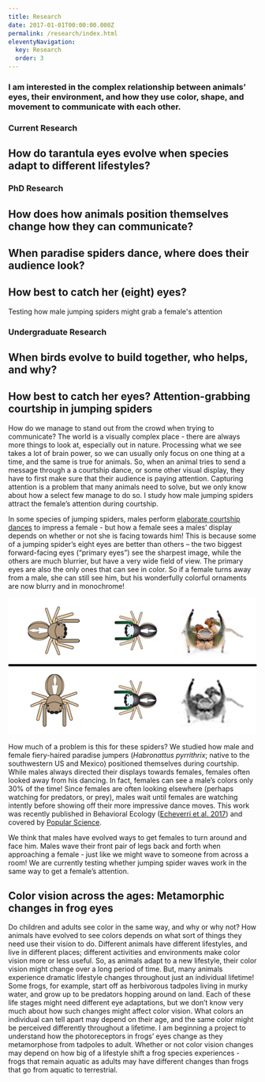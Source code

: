 ```yaml
---
title: Research
date: 2017-01-01T00:00:00.000Z
permalink: /research/index.html
eleventyNavigation:
  key: Research
  order: 3
---
```

### I am interested in the complex relationship between animals’ eyes, their environment, and how they use color, shape, and movement to communicate with each other.

### Current Research

## How do tarantula eyes evolve when species adapt to different lifestyles?

### PhD Research

## How does how animals position themselves change how they can communicate?

## When paradise spiders dance, where does their audience look?

## How best to catch her (eight) eyes? 

Testing how male jumping spiders might grab a female's attention 

### Undergraduate Research

## When birds evolve to build together, who helps, and why?

## How best to catch her eyes? Attention-grabbing courtship in jumping spiders

How do we manage to stand out from the crowd when trying to communicate? The world is a visually complex place - there are always more things to look at, especially out in nature. Processing what we see takes a lot of brain power, so we can usually only focus on one thing at a time, and the same is true for animals. So, when an animal tries to send a message through a a courtship dance, or some other visual display, they have to first make sure that their audience is paying attention. Capturing attention is a problem that many animals need to solve, but we only know about how a select few manage to do so. I study how male jumping spiders attract the female’s attention during courtship.

In some species of jumping spiders, males perform [elaborate courtship dances](https://www.youtube.com/watch?v=YEQ3KM4tKLc) to impress a female - but how a female sees a males’ display depends on whether or not she is facing towards him! This is because some of a jumping spider’s eight eyes are better than others – the two biggest forward-facing eyes (“primary eyes”) see the sharpest image, while the others are much blurrier, but have a very wide field of view. The primary eyes are also the only ones that can see in color. So if a female turns away from a male, she can still see him, but his wonderfully colorful ornaments are now blurry and in monochrome!

![null](/static/img/sae_spider-courtship.png)

How much of a problem is this for these spiders? We studied how male and female fiery-haired paradise jumpers (*Habronattus pyrrithrix*; native to the southwestern US and Mexico) positioned themselves during courtship. While males always directed their displays towards females, females often looked away from his dancing. In fact, females can see a male’s colors only 30% of the time! Since females are often looking elsewhere (perhaps watching for predators, or prey), males wait until females are watching intently before showing off their more impressive dance moves. This work was recently published in Behavioral Ecology ([Echeverri et al. 2017](https://academic.oup.com/beheco/article/28/6/1445/4091426)) and covered by [Popular Science](https://www.popsci.com/jumping-spiders-dance-moves).

We think that males have evolved ways to get females to turn around and face him. Males wave their front pair of legs back and forth when approaching a female - just like we might wave to someone from across a room! We are currently testing whether jumping spider waves work in the same way to get a female’s attention.

## Color vision across the ages: Metamorphic changes in frog eyes

Do children and adults see color in the same way, and why or why not? How animals have evolved to see colors depends on what sort of things they need use their vision to do. Different animals have different lifestyles, and live in different places; different activities and environments make color vision more or less useful. So, as animals adapt to a new lifestyle, their color vision might change over a long period of time. But, many animals experience dramatic lifestyle changes throughout just an individual lifetime! Some frogs, for example, start off as herbivorous tadpoles living in murky water, and grow up to be predators hopping around on land. Each of these life stages might need different eye adaptations, but we don’t know very much about how such changes might affect color vision. What colors an individual can tell apart may depend on their age, and the same color might be perceived differently throughout a lifetime. I am beginning a project to understand how the photoreceptors in frogs’ eyes change as they metamorphose from tadpoles to adult. Whether or not color vision changes may depend on how big of a lifestyle shift a frog species experiences - frogs that remain aquatic as adults may have different changes than frogs that go from aquatic to terrestrial.